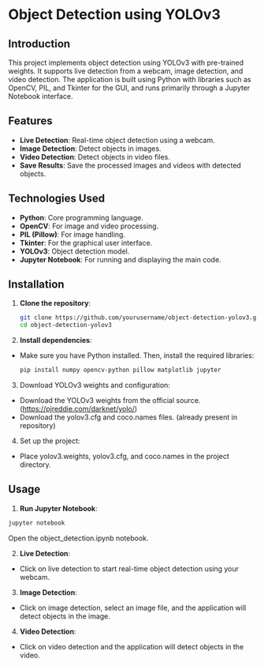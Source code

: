 # Object Detection using YOLOv3

## Introduction
This project implements object detection using YOLOv3 with pre-trained weights. It supports live detection from a webcam, image detection, and video detection. The application is built using Python with libraries such as OpenCV, PIL, and Tkinter for the GUI, and runs primarily through a Jupyter Notebook interface.

## Features
- **Live Detection**: Real-time object detection using a webcam.
- **Image Detection**: Detect objects in images.
- **Video Detection**: Detect objects in video files.
- **Save Results**: Save the processed images and videos with detected objects.

## Technologies Used
- **Python**: Core programming language.
- **OpenCV**: For image and video processing.
- **PIL (Pillow)**: For image handling.
- **Tkinter**: For the graphical user interface.
- **YOLOv3**: Object detection model.
- **Jupyter Notebook**: For running and displaying the main code.

## Installation
1. **Clone the repository**:
   ```bash
   git clone https://github.com/yourusername/object-detection-yolov3.git
   cd object-detection-yolov3
   ```
2. **Install dependencies**:
- Make sure you have Python installed. Then, install the required libraries:
   ```bash
   pip install numpy opencv-python pillow matplotlib jupyter
   ```
3. Download YOLOv3 weights and configuration:

- Download the YOLOv3 weights from the official source. (https://pjreddie.com/darknet/yolo/)
- Download the yolov3.cfg and coco.names files. (already present in repository)

4. Set up the project:

- Place yolov3.weights, yolov3.cfg, and coco.names in the project directory.

## Usage

1. **Run Jupyter Notebook**:

  ```bash
  jupyter notebook
  ```
Open the object_detection.ipynb notebook.

2. **Live Detection**:

- Click on live detection to start real-time object detection using your webcam.

3. **Image Detection**:

- Click on image detection, select an image file, and the application will detect objects in the image.

4. **Video Detection**:

- Click on video detection and the application will detect objects in the video.
